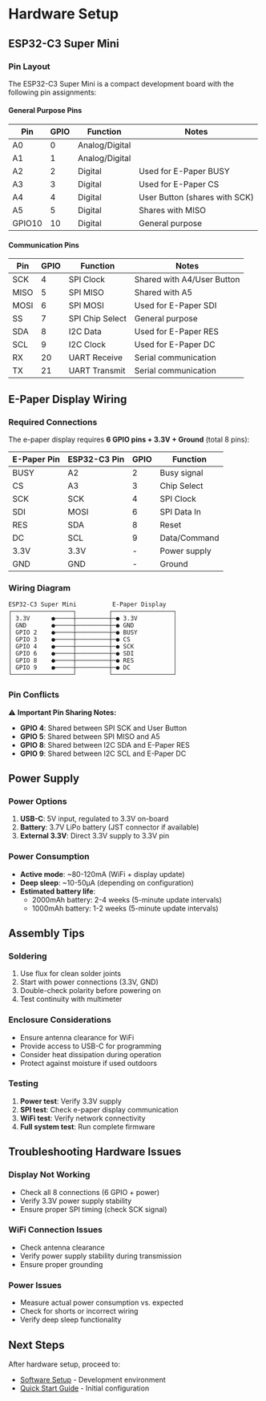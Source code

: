 # Hardware Setup

## ESP32-C3 Super Mini

### Pin Layout
The ESP32-C3 Super Mini is a compact development board with the following pin assignments:

#### General Purpose Pins
| Pin | GPIO | Function | Notes |
|-----|------|----------|-------|
| A0  | 0    | Analog/Digital | |
| A1  | 1    | Analog/Digital | |
| A2  | 2    | Digital | Used for E-Paper BUSY |
| A3  | 3    | Digital | Used for E-Paper CS |
| A4  | 4    | Digital | User Button (shares with SCK) |
| A5  | 5    | Digital | Shares with MISO |
| GPIO10 | 10 | Digital | General purpose |

#### Communication Pins
| Pin | GPIO | Function | Notes |
|-----|------|----------|-------|
| SCK | 4    | SPI Clock | Shared with A4/User Button |
| MISO| 5    | SPI MISO | Shared with A5 |
| MOSI| 6    | SPI MOSI | Used for E-Paper SDI |
| SS  | 7    | SPI Chip Select | General purpose |
| SDA | 8    | I2C Data | Used for E-Paper RES |
| SCL | 9    | I2C Clock | Used for E-Paper DC |
| RX  | 20   | UART Receive | Serial communication |
| TX  | 21   | UART Transmit | Serial communication |

## E-Paper Display Wiring

### Required Connections
The e-paper display requires **6 GPIO pins + 3.3V + Ground** (total 8 pins):

| E-Paper Pin | ESP32-C3 Pin | GPIO | Function |
|-------------|--------------|------|----------|
| BUSY        | A2           | 2    | Busy signal |
| CS          | A3           | 3    | Chip Select |
| SCK         | SCK          | 4    | SPI Clock |
| SDI         | MOSI         | 6    | SPI Data In |
| RES         | SDA          | 8    | Reset |
| DC          | SCL          | 9    | Data/Command |
| 3.3V        | 3.3V         | -    | Power supply |
| GND         | GND          | -    | Ground |

### Wiring Diagram
```
ESP32-C3 Super Mini          E-Paper Display
┌─────────────────┐         ┌─────────────────┐
│ 3.3V      ●─────┼─────────┼─● 3.3V          │
│ GND       ●─────┼─────────┼─● GND           │
│ GPIO 2    ●─────┼─────────┼─● BUSY          │
│ GPIO 3    ●─────┼─────────┼─● CS            │
│ GPIO 4    ●─────┼─────────┼─● SCK           │
│ GPIO 6    ●─────┼─────────┼─● SDI           │
│ GPIO 8    ●─────┼─────────┼─● RES           │
│ GPIO 9    ●─────┼─────────┼─● DC            │
└─────────────────┘         └─────────────────┘
```

### Pin Conflicts
⚠️ **Important Pin Sharing Notes:**
- **GPIO 4**: Shared between SPI SCK and User Button
- **GPIO 5**: Shared between SPI MISO and A5
- **GPIO 8**: Shared between I2C SDA and E-Paper RES
- **GPIO 9**: Shared between I2C SCL and E-Paper DC

## Power Supply

### Power Options
1. **USB-C**: 5V input, regulated to 3.3V on-board
2. **Battery**: 3.7V LiPo battery (JST connector if available)
3. **External 3.3V**: Direct 3.3V supply to 3.3V pin

### Power Consumption
- **Active mode**: ~80-120mA (WiFi + display update)
- **Deep sleep**: ~10-50μA (depending on configuration)
- **Estimated battery life**: 
  - 2000mAh battery: 2-4 weeks (5-minute update intervals)
  - 1000mAh battery: 1-2 weeks (5-minute update intervals)

## Assembly Tips

### Soldering
1. Use flux for clean solder joints
2. Start with power connections (3.3V, GND)
3. Double-check polarity before powering on
4. Test continuity with multimeter

### Enclosure Considerations
- Ensure antenna clearance for WiFi
- Provide access to USB-C for programming
- Consider heat dissipation during operation
- Protect against moisture if used outdoors

### Testing
1. **Power test**: Verify 3.3V supply
2. **SPI test**: Check e-paper display communication
3. **WiFi test**: Verify network connectivity
4. **Full system test**: Run complete firmware

## Troubleshooting Hardware Issues

### Display Not Working
- Check all 8 connections (6 GPIO + power)
- Verify 3.3V power supply stability
- Ensure proper SPI timing (check SCK signal)

### WiFi Connection Issues
- Check antenna clearance
- Verify power supply stability during transmission
- Ensure proper grounding

### Power Issues
- Measure actual power consumption vs. expected
- Check for shorts or incorrect wiring
- Verify deep sleep functionality

## Next Steps
After hardware setup, proceed to:
- [Software Setup](./software-setup.md) - Development environment
- [Quick Start Guide](./quick-start.md) - Initial configuration
